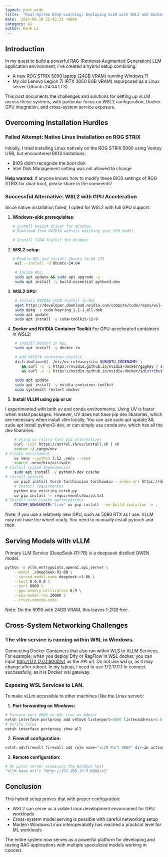 ```yaml
---
layout: post-wide
title:  "Dual-System Deep Learning: Deploying vLLM with WSL2 and Docker on Windows/Linux Hybrid Setup"
date:  2025-06-10 22:42:32 +0800
category: AI 
author: Hank Li
---
```


## Introduction

In my quest to build a powerful RAG (Retrieval-Augmented Generation) LLM application environment, I've created a hybrid setup combining:
- A new ROG STRIX 5090 laptop (24GB VRAM) running Windows 11
- My old Lenovo Legion 7i (RTX 3060 6GB VRAM) repurposed as a Linux server (Ubuntu 24.04 LTS)

This post documents the challenges and solutions for setting up vLLM across these systems, with particular focus on WSL2 configuration, Docker GPU integration, and cross-system service exposure.

## Overcoming Installation Hurdles

### Failed Attempt: Native Linux Installation on ROG STRIX

Initially, I tried installing Linux natively on the ROG STRIX 5090 using Ventoy USB, but encountered BIOS limitations:
- BIOS didn't recognize the boot disk
- Intel Disk Management setting was not allowed to change

**Help wanted:** If anyone knows how to modify these BIOS settings of ROG STRIX for dual-boot, please share in the comments!

### Successful Alternative: WSL2 with GPU Acceleration
Since native installation failed, I opted for WSL2 with full GPU support:
1. **Windows-side prerequisites**:
   ```powershell
   # Install NVIDIA driver for Windows
   # Download from NVIDIA website matching your GPU model
   
   # Install CUDA Toolkit for Windows
   ```

2. **WSL2 setup**:
   ```bash
   # Enable WSL and install Ubuntu 24.04 LTS
    wsl --install -d Ubuntu-24.04

    # Inside WSL:
    sudo apt update && sudo apt upgrade -y
    sudo apt install -y build-essential python3-dev
   ```

3. **WSL2 GPU**:
   ```bash
    # Install NVIDIA CUDA toolkit in WSL
    wget https://developer.download.nvidia.com/compute/cuda/repos/wsl-ubuntu/x86_64/cuda-keyring_1.1-1_all.deb
    sudo dpkg -i cuda-keyring_1.1-1_all.deb
    sudo apt update
    sudo apt install -y cuda-toolkit-12-9
   ```

4. **Docker and NVIDIA Container Toolkit**
For GPU-accelerated containers in WSL2:
   ```bash
    # Install Docker in WSL
    sudo apt install -y docker.io

    # Add NVIDIA container toolkit
    distribution=$(. /etc/os-release;echo $UBUNTU_CODENAME) \
       && curl -s -L https://nvidia.github.io/nvidia-docker/gpgkey | sudo apt-key add - \
       && curl -s -L https://nvidia.github.io/nvidia-docker/$distribution/nvidia-docker.list | sudo tee /etc/apt/sources.list.d/nvidia-docker.list
       
    sudo apt update
    sudo apt install -y nvidia-container-toolkit
    sudo systemctl restart docker
   ```
5. **Install VLLM using pip or uv**

I experimented with both uv and conda environments. Using UV is faster when install packages. However, UV does not have pip dev libararies, which are necessary when install vllm locally. You can use sudo apt update && sudo apt install python3-dev, or can simply use conda env, which has all the dev libararies. 
```bash
    # Using uv (ultra-fast pip alternative)
    curl -LsSf https://astral.sh/uv/install.sh | sh
    source ~/.cargo/env
# Create environment
    uv venv --python 3.12 .venv --seed
    source .venv/bin/activate
# Install system dependencies
    sudo apt install -y python3-dev ccache
# install pytorch
    uv pip3 install torch torchvision torchaudio --index-url https://download.pytorch.org/whl/cu128
    # install requirmentes
    python use_existing_torch.py
    uv pip install -r requirements/build.txt
# Install with ccache optimizations
    CCACHE_NOHASHDIR="true" uv pip install --no-build-isolation -e .
   ```
Note: if you use a relatively new GPU, such as 5090 RTX as I use. VLLM may not have the wheel ready. You need to manually install pytorch and then.

## Serving Models with vLLM
Primary LLM Service (DeepSeek-R1-7B) is a deepseek distilled QWEN model. 
```bash
python -m vllm.entrypoints.openai.api_server \
    --model ./DeepSeek-R1-8B \
    --served-model-name deepseek-r1-8b \
    --host 0.0.0.0 \
    --port 8000 \
    --gpu-memory-utilization 0.9 \
    --max-model-len 20000 \
    --trust-remote-code
```
Note: On the 5090 with 24GB VRAM, this leaves 1-2GB free.

## Cross-System Networking Challenges
### The vllm service is running within WSL in Windows.
Connecting Docker Containers that also run within WLS to VLLM Services. For example, when you deploy Dify or RagFlow in WSL docker, you can input http://172.17.0.1:8000/v1 as the API url. Do not use wsl ip, as it may change after reboot. In my laptop, I need to use 172.17.0.1 to connect successfully, as it is Docker wsl gateway.


### Exposing WSL Services to LAN.
To make vLLm accessible to other machines (like the Linux server):

1. **Port forwarding on Windows:**
```powershell
# Forward port 8000 to WSL (run as Admin)
netsh interface portproxy add v4tov4 listenport=8000 listenaddress=0.0.0.0 connectport=8000 connectaddress=172.28.139.149
# Verify rules
netsh interface portproxy show all
```
2. **Firewall configuration:**
```powershell
netsh advfirewall firewall add rule name="vLLM Port 8000" dir=in action=allow protocol=TCP localport=8000
```
3. **Remote configuration:**
```bash
# On Linux server accessing the Windows host
"vllm_base_url": "http://192.168.10.3:8000/v1"
```


## Conclusion
This hybrid setup proves that with proper configuration:

- WSL2 can serve as a viable Linux development environment for GPU workloads
- Cross-system model serving is possible with careful networking setup
- Modern Windows/Linux interoperability has reached a practical level for ML workloads

The entire system now serves as a powerful platform for developing and testing RAG applications with multiple specialized models working in concert.
